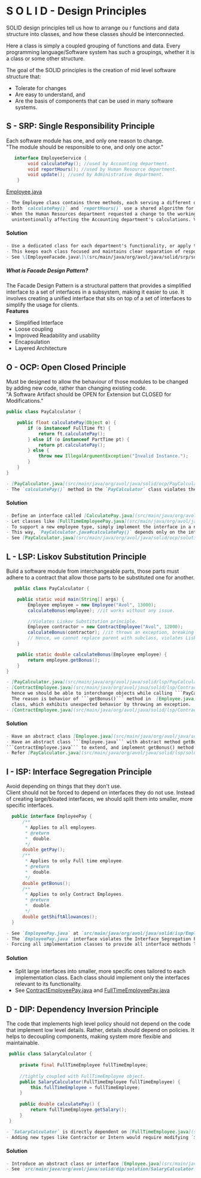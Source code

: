 # S O L I D - Design Principles  

SOLID design principles tell us how to arrange ou
r functions and data structure into classes, and how these classes
should be interconnected.

Here a class is simply a coupled grouping of functions and data. Every programming language/Software system has such 
a groupings, whether it is a class or some other structure.  

The goal of the SOLID principles is the creation of mid level software structure that:  
- Tolerate for changes  
- Are easy to understand, and  
- Are the basis of components that can be used in many software systems.

## S - SRP: Single Responsibility Principle  
Each software module has one, and only one reason to change.  
"The module should be responsible to one, and only one actor."
```java
   interface EmployeeService {
        void calculatePay(); //used by Accounting department.
        void reportHours(); //used by Human Resource department.
        void update(); //used by Administrative department.
    }   
```
[Employee.java](src/main/java/org/avol/java/solid/srp/Employee.java)

```markdown
- The Employee class contains three methods, each serving a different department or actor.
- Both `calculatePay()` and `reportHours()` use a shared algorithm for calculating working hours, which was placed in a common location.
- When the Human Resources department requested a change to the working hours calculation, the developer updated the shared logic, 
  unintentionally affecting the Accounting department's calculations. Violation of Single Responsibility Principle.
```

#### Solution
```markdown
- Use a dedicated class for each department's functionality, or apply the Facade pattern to create a simple interface that delegates to specialized classes.
- This keeps each class focused and maintains clear separation of responsibilities.
- See \[EmployeeFacade.java\]\(src/main/java/org/avol/java/solid/srp/solution/EmployeeFacade.java\) for an example.
```

##### What is Facade Design Pattern?  
The Facade Design Pattern is a structural pattern that provides a simplified interface to a set of interfaces in a subsystem, making it easier to use. 
It involves creating a unified interface that sits on top of a set of interfaces to simplify the usage for clients.  
**Features**
- Simplified Interface
- Loose coupling
- Improved Readability and usability
- Encapsulation
- Layered Architecture

## O - OCP: Open Closed Principle  
Must be designed to allow the behaviour of those modules to be changed by adding new code, rather than changing existing code.  
"A Software Artifact should be OPEN for Extension but CLOSED for Modifications."
```java
public class PayCalculator {

    public float calculatePay(Object o) {
        if (o instanceof FullTime ft) {
            return ft.calculatePay();
        } else if (o instanceof PartTime pt) {
            return pt.calculatePay();
        } else {
            throw new IllegalArgumentException("Invalid Instance.");
        }
    }
}
```
```markdown
- [PayCalculator.java](src/main/java/org/avol/java/solid/ocp/PayCalculator.java)  
- The `calculatePay()` method in the `PayCalculator` class violates the Open Closed Principle. If a new employee type needs to be supported, the class must be modified, which goes against OCP.
```

#### Solution
```markdown
- Define an interface called [CalculatePay.java](src/main/java/org/avol/java/solid/ocp/solution/CalculatePay.java) with an abstract `calculate()` method.
- Let classes like [FullTimeEmployeePay.java](src/main/java/org/avol/java/solid/ocp/solution/FullTimeEmployeePay.java) and [PartTimeEmployeePay.java](src/main/java/org/avol/java/solid/ocp/solution/PartTimeEmployeePay.java) implement this interface.
- To support a new employee type, simply implement the interface in a new class, without changing existing code.
- This way, `PayCalculator.java#calculatePay()` depends only on the interface, making it easy to extend for new types.
- See [PayCalculator.java](src/main/java/org/avol/java/solid/ocp/solution/PayCalculator.java) for an example.
```

## L - LSP: Liskov Substitution Principle  
Build a software module from interchangeable parts, those parts must adhere to a contract that allow those parts to be 
substituted one for another.  
```java
   public class PayCalculator {

    public static void main(String[] args) {
        Employee employee = new Employee("Avol", 13000);
        calculateBonus(employee); //it works without any issue.

        //Violates Liskov Substitution principle.
        Employee contractor = new ContractEmployee("Avol", 12000);
        calculateBonus(contractor); //it throws an exception, breaking the behavior.
        // Hence, we cannot replace parent with subclass, violates Liskov Substitution.
    }

    public static double calculateBonus(Employee employee) {
        return employee.getBonus();
    }
}
```

```markdown
- [PayCalculator.java](src/main/java/org/avol/java/solid/lsp/PayCalculator.java)
- [ContractEmployee.java](src/main/java/org/avol/java/solid/lsp/ContractEmployee.java) is extending from [Employee.java](src/main/java/org/avol/java/solid/lsp/Employee.java), 
  hence we should be able to interchange objects while calling ```PayCalculator.java#calculateBonus()``` method, But we cannot. 
  The reason is behavior of ```getBonus()``` method in  [Employee.java](src/main/java/org/avol/java/solid/lsp/solution/Employee.java) has been changed in [ContractEmployee.java](src/main/java/org/avol/java/solid/lsp/ContractEmployee.java) 
  class, which exhibits unexpected behavior by throwing an exception.
- [ContractEmployee.java](src/main/java/org/avol/java/solid/lsp/ContractEmployee.java) class implementation violates Liskov Substitute Principle.
```
 
#### Solution
```markdown
- Have an abstract class [Employee.java](src/main/java/org/avol/java/solid/lsp/solution/Employee.java), and implement
- Have an abstract class ```Employee.java``` with abstract method getBonus(), let ```FullTimeEmployee.java``` and 
```ContractEmployee.java``` to extend, and implement getBonus() method with appropriate implementation.
- Refer [PayCalculator.java](src/main/java/org/avol/java/solid/lsp/solution/PayCalculator.java)
```

## I - ISP: Interface Segregation Principle
Avoid depending on things that they don't use.    
Client should not be forced to depend on interfaces they do not use. Instead of creating large/bloated interfaces, we should 
split them into smaller, more specific interfaces.  

```java
  public interface EmployeePay {
      /**
       * Applies to all employees.
       * @return
       *  double.
       */
      double getPay();
      /**
       * Applies to only Full time employee.
       * @return
       *  double.
       */
      double getBonus();
      /**
       * Applies to only Contract Employees.
       * @return
       *  double.
       */
      double getShiftAllowances();
  }
```

```markdown
- See `EmployeePay.java` at `src/main/java/org/avol/java/solid/isp/EmployeePay.java`.
- The `EmployeePay.java` interface violates the Interface Segregation Principle because not all methods are relevant to every implementation (e.g., FullTime or Contract employees).
- Forcing all implementation classes to provide all interface methods leads to unnecessary and inappropriate code.
```

#### Solution
- Split large interfaces into smaller, more specific ones tailored to each implementation class. Each class should implement only the interfaces relevant to its functionality.
- See [ContractEmployeePay.java](src/main/java/org/avol/java/solid/isp/solution/ContractEmployeePay.java) and [FullTimeEmployeePay.java](src/main/java/org/avol/java/solid/isp/solution/FullTimeEmployeePay.java)


## D - DIP: Dependency Inversion Principle
The code that implements high level policy should not depend on the code that implement low level details. 
Rather, details should depend on policies. It helps to decoupling components, making system more flexible and maintainable.

```java
 public class SalaryCalculator {
 
     private final FullTimeEmployee fullTimeEmployee;
     
     //tightly coupled with FullTimeEmployee object.
     public SalaryCalculator(FullTimeEmployee fullTimeEmployee) {
         this.fullTimeEmployee = fullTimeEmployee;
     }
     
     public double calculatePay() {
         return fullTimeEmployee.getSalary();
     }
 }
```

```markdown
- `SalaryCalculator` is directly dependent on [FullTimeEmployee.java](src/main/java/org/avol/java/solid/dip/FullTimeEmployee.java), which limits its flexibility for other employee types.  
- Adding new types like Contractor or Intern would require modifying `SalaryCalculator`, violating the Open-Closed Principle.
```
#### Solution
```markdown
- Introduce an abstract class or interface [Employee.java](src/main/java/org/avol/java/solid/dip/solution/Employee.java), and implement this interface for .
- See `src/main/java/org/avol/java/solid/dip/solution/SalaryCalculator.java` for an example.
```

